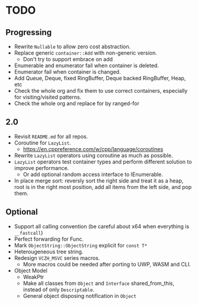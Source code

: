 # TODO

## Progressing
- Rewrite `Nullable` to allow zero cost abstraction.
- Replace generic `container::Add` with non-generic version.
  - Don't try to support embrace on add
- Enumerable and enumerator fail when container is deleted.
- Enumerator fail when container is changed.
- Add Queue, Deque, fixed RingBuffer, Deque backed RingBuffer, Heap, etc
- Check the whole org and fix them to use correct containers, especially for visiting/visited patterns.
- Check the whole org and replace for by ranged-for

## 2.0

- Revisit `README.md` for all repos.
- Coroutine for `LazyList`.
  - https://en.cppreference.com/w/cpp/language/coroutines
- Rewrite `LazyList` operators using coroutine as much as possible.
- `LazyList` operators test container types and perform different solution to improve performance.
  - Or add optional random access interface to IEnumerable.
- In place merge sort: reversly sort the right side and treat it as a heap, root is in the right most position, add all items from the left side, and pop them.

## Optional

- Support all calling convention (be careful about x64 when everything is `__fastcall`)
- Perfect forwarding for Func.
- Mark `ObjectString::ObjectString` explicit for `const T*`
- Heterougeneous tree string.
- Redesign `VCZH_MSVC` series macros.
  - More macros could be needed after porting to UWP, WASM and CLI.
- Object Model
  - WeakPtr
  - Make all classes from `Object` and `Interface` shared_from_this, instead of only `Descriptable`.
  - General object disposing notification in `Object`
